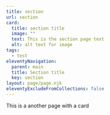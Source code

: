 ```yaml
---
title: section
url: section
card:
  title: section title
  image: ""
  text: This is the section page text
  alt: alt text for image
tags:
  - test
eleventyNavigation:
  parent: main
  title: Section title
  key: section
layout: page/page.njk
eleventyExcludeFromCollections: false
---
```


T﻿his is a another page with a card
